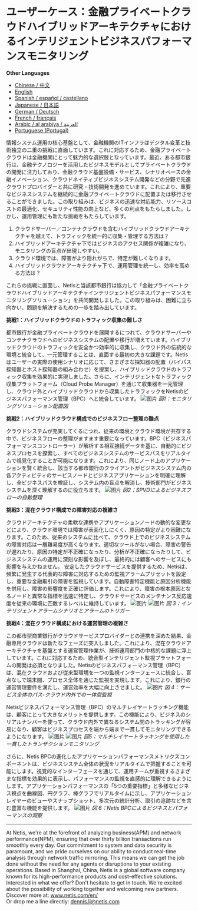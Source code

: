 # ユーザーケース：金融プライベートクラウドハイブリッドアーキテクチャにおけるインテリジェントビジネスパフォーマンスモニタリング

**Other Languages**

+ [Chinese / 中文](/docs/zh/Smart-Business-Performance-Monitoring-in-Financial-Private-Cloud-Hybrid-Architectures-zh.md)
+ [English](/docs/en/Smart-Business-Performance-Monitoring-in-Financial-Private-Cloud-Hybrid-Architectures-en.md)
+ [Spanish / español / castellano](/docs/es/Smart-Business-Performance-Monitoring-in-Financial-Private-Cloud-Hybrid-Architectures-es.md)
+ [Japanese / 日本語](/docs/ja/Smart-Business-Performance-Monitoring-in-Financial-Private-Cloud-Hybrid-Architectures-ja.md)
+ [German / Deutsch](/docs/de/Smart-Business-Performance-Monitoring-in-Financial-Private-Cloud-Hybrid-Architectures-de.md)
+ [French / français](/docs/fr/Smart-Business-Performance-Monitoring-in-Financial-Private-Cloud-Hybrid-Architectures-fr.md)
+ [Arabic / al arabiya / العربية](/docs/ar/Smart-Business-Performance-Monitoring-in-Financial-Private-Cloud-Hybrid-Architectures-ar.md)
+ [Portuguese (Portugal)](/docs/pt/Smart-Business-Performance-Monitoring-in-Financial-Private-Cloud-Hybrid-Architectures-pt.md)


情報システム運用の核心基盤として、金融機関のITインフラはデジタル変革と技術独立の二重の挑戦に直面しています。これに対応するため、金融プライベートクラウドは金融機関にとって魅力的な選択肢となっています。最近、ある都市銀行は、金融テクノロジーを活用したビジネスモデルとしてプライベートクラウドの開発に注力しており、金融クラウド基盤設備・サービス、シナリオベースの金融イノベーション、クラウドネイティブビジネスシステム開発などの分野で先進クラウドプロバイダーと共に研究・技術開発を進めています。これにより、重要なビジネスシステムを継続的に金融プライベートクラウドに配置または移行させることができました。この取り組みは、ビジネスの迅速な対応能力、リソースコストの最適化、セキュリティ性能の向上など、多くの利点をもたらしました。しかし、運用管理にも新たな挑戦をもたらしています。

1. クラウドサーバー／コンテナクラウドを含むハイブリッドクラウドアーキテクチャを越えて、トラフィックを統一的に収集・管理する方法は？
2. ハイブリッドアーキテクチャ下ではビジネスのアクセス関係が複雑になり、モニタリングの盲点が出現しやすい。
3. クラウド環境では、障害がより隠れがちで、特定が難しくなります。
4. ハイブリッドクラウドアーキテクチャ下で、運用管理を統一し、効率を高める方法は？

これらの挑戦に直面し、Netisと当該都市銀行は協力して「金融プライベートクラウドハイブリッドアーキテクチャインテリジェントビジネスパフォーマンスモニタリングソリューション」を共同開発しました。この取り組みは、困難に立ち向かい、問題を解決するための一歩を踏み出しています。

**挑戦1：ハイブリッドクラウドのトラフィック収集の難しさ**

都市銀行が金融プライベートクラウドを展開するにつれて、クラウドサーバーやコンテナクラウドへのビジネスシステムの配置や移行が増えています。ハイブリッドクラウドのトラフィックを安全かつ効率的に収集し、クラウド外の伝統的な環境と統合して、一元管理することは、直面する最初の大きな課題です。Netisはユーザーの実際の使用シナリオに応じて、さまざまな探知器の配置（バイパス探知器とホスト探知器の組み合わせ）を提案し、ハイブリッドクラウドのトラフィック収集を効果的に実現しました。さらに、インテリジェントなトラフィック収集プラットフォーム（Cloud Probe Manager）を通じて収集器を一元管理し、クラウド外とハイブリッドクラウドから収集したトラフィックをNetisのビジネスパフォーマンス管理（BPC）へと統合しています。
![图片](https://mmbiz.qpic.cn/mmbiz_jpg/o672k3fsicq3aiabrR0ibCBLmsV6iae9IV8eicSYpc2jHwmXaszCfF6HXqPXXba4nFMFro0zT1qjp3Vzjz9b6vuojuw/640?wx_fmt=jpeg&wxfrom=5&wx_lazy=1&wx_co=1)
*図1：モニタリングソリューション配置図*

**挑戦2：ハイブリッドクラウド構成でのビジネスフロー整理の難点**

クラウドシステムが充実してくるにつれ、従来の環境とクラウド環境が共存する中で、ビジネスフローの整理がますます重要になっています。BPC（ビジネスパフォーマンスコントローラー）が解析する相互接続データを基に、自動的にビジネスプロセスを探索し、すべてのビジネスシステムのサービスパスをリアルタイムで視覚化することが可能になります。これにより、同じノード上のアプリケーションを賢く統合し、該当する都市銀行のクライアントがビジネスシステム内の各アクティビティのサービスノードとビジネスアプリケーションを明確に理解し、全ビジネスパスを検証し、システム内の盲点を解消し、技術部門がビジネスシステムを深く理解するのに役立ちます。 
![图片](https://mmbiz.qpic.cn/mmbiz_jpg/o672k3fsicq3aiabrR0ibCBLmsV6iae9IV8eOnrHmIC2n9WcbibYwPFRPQPZ96KHdQiahRjibd6tGibHPuYzUFLbjV6thQ/640?wx_fmt=jpeg&wxfrom=5&wx_lazy=1&wx_co=1)
*図2：SPVDによるビジネスフローの自動整理*

**挑戦3：混在クラウド構成での障害対応の複雑さ**

クラウドアーキテクチャの柔軟な連携やアプリケーションノードの動的な変更などにより、クラウド環境では障害が表面化しにくく、原因の特定がより困難になります。このため、従来のシステムに比べて、クラウド上でのビジネスシステムの障害対応は一層難易度が高くなります。適切なツールがない場合、障害の警告が遅れたり、原因の特定が不正確になったり、分析が不正確になったりして、ビジネスシステムの運用に深刻な影響を及ぼし、最終的には顧客へのサービスにも影響を与えかねません。 安定したクラウドサービスを提供するため、Netisは、頻繁に発生する代表的な障害に対応するための監視アラームプリセットを設定し、重要な金融取引の障害を監視しています。自動障害特定機能と原因分析機能を併用し、障害の影響度を正確に評価します。これにより、障害の根本原因となるノードと異常な指標を迅速に特定し、クラウドサービスのメンテナンス反応速度を従来の環境に匹敵するレベルに維持しています。 
![图片](https://mmbiz.qpic.cn/mmbiz_jpg/o672k3fsicq3aiabrR0ibCBLmsV6iae9IV8eZ07v3TGgWRswlTmhibicHKBdZia0OPxTMQxwHORfmGqvnMiahsTTYYJUuQ/640?wx_fmt=jpeg&wxfrom=5&wx_lazy=1&wx_co=1)
![图片](https://mmbiz.qpic.cn/mmbiz_jpg/o672k3fsicq3aiabrR0ibCBLmsV6iae9IV8ePCCCibQxF2DIvaTDHkIeTTBOTJs7MPO6BooPryicOAkZSsEcEYhXd1rw/640?wx_fmt=jpeg&wxfrom=5&wx_lazy=1&wx_co=1)
*図 3：インテリジェントアラームシナリオとアラームのトリガー*

**挑戦4：混在クラウド構成における運営管理の複雑さ**

この都市型商業銀行がクラウドサービスプロバイダーとの連携を深めた結果、金融専用クラウドは新たなフェーズに突入しました。これにより、混在クラウドアーキテクチャを基盤とする運営管理作業が、技術運用部門の中核的な課題に浮上しています。これに対応するため、統合型インテリジェント監視プラットフォームの開発は必須となりました。Netisのビジネスパフォーマンス管理（BPC）は、混在クラウドおよび従来型環境を一つの監視インターフェースに統合し、盲点なしで端末間、プロセス全体を通じた監視を実現します。これにより、銀行の運営管理要件を満たし、運営効率を大幅に向上させました。 
![图片](https://mmbiz.qpic.cn/mmbiz_jpg/o672k3fsicq3aiabrR0ibCBLmsV6iae9IV8e7XjvzyrIL4l0ibJ9MQfBgGpdOMHve9iclMQvEicNURHvY5vx8kC9agXDg/640?wx_fmt=jpeg&wxfrom=5&wx_lazy=1&wx_co=1)
*図 4：サービス全体のパス-クラウド内外での一体型監視*

Netisビジネスパフォーマンス管理（BPC）のマルチレイヤートラッキング機能は、顧客にとって大きなメリットを提供します。この機能により、ビジネスのシリアルナンバーを使って、クラウド内外で異なるシステム間のトラッキングが容易になり、顧客はビジネスプロセスを端から端まで一貫してモニタリングできるようになります。 
![图片](https://mmbiz.qpic.cn/mmbiz_jpg/o672k3fsicq3aiabrR0ibCBLmsV6iae9IV8e2FTsia5XDYUnrfSlSbyrjmAibyuG1Dxa3Fp29w1nJXbcNoh5MAVTVVyw/640?wx_fmt=jpeg&wxfrom=5&wx_lazy=1&wx_co=1)
![图片](https://mmbiz.qpic.cn/mmbiz_jpg/o672k3fsicq3aiabrR0ibCBLmsV6iae9IV8e9mAK5j45wGqhT1bMceXP5BV6pcDiaKHv5fa0LRTib5O3VCtW49mSfMWQ/640?wx_fmt=jpeg&wxfrom=5&wx_lazy=1&wx_co=1)
*図5：マルチレイヤートラッキングを使用した一貫したトランザクションモニタリング*

さらに、Netis BPCの進化したアプリケーションパフォーマンスメトリクスコンポーネントは、ビジネスシステム全体の状況をリアルタイムで把握することを可能にします。視覚的なインターフェースを通じて、運用チームが重視するさまざまな指標を効果的に表示し、パフォーマンスの監視を直感的に理解できるようにします。アプリケーションパフォーマンスの「5つの重要指標」と多様なビジネス視点を曲線図、円グラフ、棒グラフでリアルタイムに示し、アプリケーションレイヤーのビューやスナップショット、多次元の統計分析、取引の追跡などを含む豊富な機能を提供します。 
![图片](https://mmbiz.qpic.cn/mmbiz_jpg/o672k3fsicq3aiabrR0ibCBLmsV6iae9IV8e7mMSVibHAvuc6M4icWmYcK574PkxXfXL2ibric5mkAcF1AibM1RwWLV3HdA/640?wx_fmt=jpeg&wxfrom=5&wx_lazy=1&wx_co=1)
*図 6：Netis BPCによるビジネスとパフォーマンスの洞察*
***
At Netis, we're at the forefront of analyzing business(APM) and network performance(NPM), ensuring that over thirty billion transactions run smoothly every day. Our commitment to system and data security is paramount, and we pride ourselves on our ability to conduct real-time analysis through network traffic mirroring. This means we can get the job done without the need for any agents or disruptions to your existing operations. Based in Shanghai, China, Netis is a global software company known for its high-performance products and cost-effective solutions. Interested in what we offer? Don't hesitate to get in touch. We're excited about the possibility of working together and welcoming new partners.  
Discover more at: www.netis.com/en/  
Or drop me a line directly: dennis.li@netis.com
